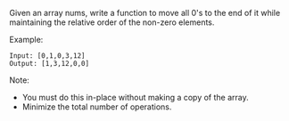 Given an array nums, write a function to move all 0's to the end of it while maintaining the relative order of the non-zero elements.

Example:

````
Input: [0,1,0,3,12]
Output: [1,3,12,0,0]
````

Note:

- You must do this in-place without making a copy of the array.
- Minimize the total number of operations.
